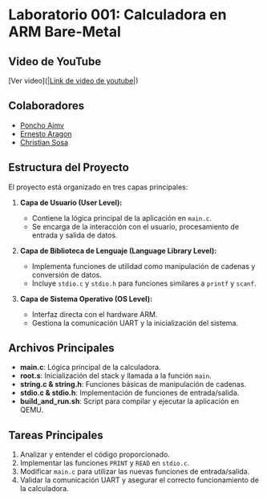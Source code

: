 # Laboratorio 001: Calculadora en ARM Bare-Metal

## Video de YouTube

[Ver video](|[Link de video de youtube](https://youtu.be/OiYRR0Jre5E)|)

## Colaboradores
- [Poncho Ajmv](https://github.com/poncho-ajmv)
- [Ernesto Aragon](https://github.com/ErnestoAragon03)
- [Christian Sosa](https://github.com/ChristianSosa22)



## Estructura del Proyecto
El proyecto está organizado en tres capas principales:

1. **Capa de Usuario (User Level):**
   - Contiene la lógica principal de la aplicación en `main.c`.
   - Se encarga de la interacción con el usuario, procesamiento de entrada y salida de datos.

2. **Capa de Biblioteca de Lenguaje (Language Library Level):**
   - Implementa funciones de utilidad como manipulación de cadenas y conversión de datos.
   - Incluye `stdio.c` y `stdio.h` para funciones similares a `printf` y `scanf`.

3. **Capa de Sistema Operativo (OS Level):**
   - Interfaz directa con el hardware ARM.
   - Gestiona la comunicación UART y la inicialización del sistema.

## Archivos Principales
- **main.c**: Lógica principal de la calculadora.
- **root.s**: Inicialización del stack y llamada a la función `main`.
- **string.c & string.h**: Funciones básicas de manipulación de cadenas.
- **stdio.c & stdio.h**: Implementación de funciones de entrada/salida.
- **build_and_run.sh**: Script para compilar y ejecutar la aplicación en QEMU.

## Tareas Principales
1. Analizar y entender el código proporcionado.
2. Implementar las funciones `PRINT` y `READ` en `stdio.c`.
3. Modificar `main.c` para utilizar las nuevas funciones de entrada/salida.
4. Validar la comunicación UART y asegurar el correcto funcionamiento de la calculadora.
